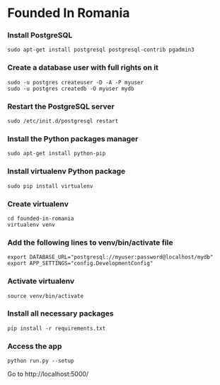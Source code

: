 # Founded In Romania

### Install PostgreSQL
```shell
sudo apt-get install postgresql postgresql-contrib pgadmin3
```
### Create a database user with full rights on it
```shell
sudo -u postgres createuser -D -A -P myuser
sudo -u postgres createdb -O myuser mydb
```
### Restart the PostgreSQL server
```shell
sudo /etc/init.d/postgresql restart
```
### Install the Python packages manager
```shell
sudo apt-get install python-pip
```
### Install virtualenv Python package
```shell
sudo pip install virtualenv
```
### Create virtualenv
```shell
cd founded-in-romania
virtualenv venv
```
### Add the following lines to venv/bin/activate file
```shell
export DATABASE_URL="postgresql://myuser:password@localhost/mydb"
export APP_SETTINGS="config.DevelopmentConfig"
```
### Activate virtualenv
```shell
source venv/bin/activate
```
### Install all necessary packages
```shell
pip install -r requirements.txt
```
### Access the app
```shell
python run.py --setup
```
Go to http://localhost:5000/